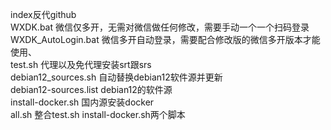 index反代github  
WXDK.bat 微信仅多开，无需对微信做任何修改，需要手动一个一个扫码登录  
WXDK_AutoLogin.bat 微信多开自动登录，需要配合修改版的微信多开版本才能使用、  
test.sh 代理以及免代理安装srt跟srs  
debian12_sources.sh 自动替换debian12软件源并更新  
debian12-sources.list debian12的软件源  
install-docker.sh 国内源安装docker  
all.sh 整合test.sh install-docker.sh两个脚本
